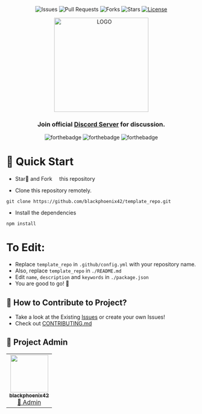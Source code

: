 <div align="center">

![Issues](https://img.shields.io/github/issues/blackphoenix42/template_repo)
![Pull Requests](https://img.shields.io/github/issues-pr/blackphoenix42/template_repo)
![Forks](https://img.shields.io/github/forks/blackphoenix42/template_repo)
![Stars](https://img.shields.io/github/stars/blackphoenix42/template_repo)
[![License](https://img.shields.io/github/license/blackphoenix42/template_repo)](https://github.com/blackphoenix42/template_repo/blob/master/LICENSE)

<img alt="LOGO" src="" width=250 height=250>

<h3>Join official <a href="https://discord.gg/mRUZEhD">Discord Server</a> for discussion.</h3>

![forthebadge](https://forthebadge.com/images/badges/contains-tasty-spaghetti-code.svg)
![forthebadge](https://forthebadge.com/images/badges/designed-in-ms-paint.svg)
![forthebadge](https://forthebadge.com/images/badges/it-works-why.svg)

</div>

# 🌱 Quick Start

- Star🌟 and Fork<img width="15px" src="https://img.icons8.com/doodle/48/000000/code-fork.png"/> this repository

- Clone this repository remotely.

```
git clone https://github.com/blackphoenix42/template_repo.git
```

- Install the dependencies

```
npm install
```

# To Edit:

- Replace `template_repo` in `.github/config.yml` with your repository name.
- Also, replace `template_repo` in `./README.md`
- Edit `name`, `description` and `keywords` in `./package.json`
- You are good to go! 🥳

## 🚀 How to Contribute to Project?

- Take a look at the Existing [Issues](https://github.com/blackphoenix/template_repo/issues) or create your own Issues!
- Check out [CONTRIBUTING.md](./CONTRIBUTING.md)

## 👾 Project Admin

<table>
	<tr>
		<td align="center">
			<a href="https://github.com/blackphoenix42">
				<img src="https://avatars.githubusercontent.com/u/22915654?v=4" width="100px" alt="" />
				<br /> <sub><b>blackphoenix42</b></sub>
			</a>
			<br /> <a href="https://github.com/blackphoenix42"> 
		👑 Admin
	    </a>
		</td>
	</tr>
</table>

<!-- ## 🌟 Contributors

<table>
	<tr>
		<td>
			contrib.rocks
			</a>
		</td>
	</tr>
</table> -->
